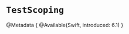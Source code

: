 # ``TestScoping``

<!--
This source file is part of the Swift.org open source project

Copyright (c) 2025 Apple Inc. and the Swift project authors
Licensed under Apache License v2.0 with Runtime Library Exception

See https://swift.org/LICENSE.txt for license information
See https://swift.org/CONTRIBUTORS.txt for Swift project authors
-->

@Metadata {
  @Available(Swift, introduced: 6.1)
}
